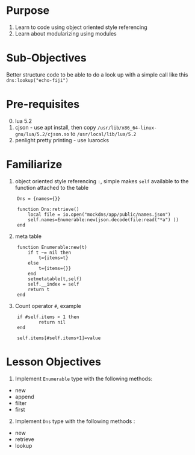 # Purpose 
1. Learn to code using  object oriented style referencing 
2. Learn about modularizing using modules

# Sub-Objectives
Better structure code to be able to do a look up with a simple call like this `dns:lookup("echo-fiji")`

# Pre-requisites

0. lua 5.2
1. cjson - use apt install, then copy `/usr/lib/x86_64-linux-gnu/lua/5.2/cjson.so` to `/usr/local/lib/lua/5.2`
2. penlight pretty printing - use luarocks 


# Familiarize 

1. object oriented style referencing `:`, simple makes `self` available to the function attached to the table

```
    Dns = {names={}}
    
    function Dns:retrieve()
        local file = io.open("mockdns/app/public/names.json")
        self.names=Enumerable:new(json.decode(file:read("*a") ))
    end
```
2. meta table

```
    function Enumerable:new(t)
        if t ~= nil then
            t={items=t}
        else
            t={items={}}
        end
        setmetatable(t,self)
        self.__index = self
        return t    
    end
```

3. Count operator `#`, example

```
    if #self.items < 1 then
            return nil
    end
```

```
    self.items[#self.items+1]=value
```
# Lesson Objectives

1. Implement `Enumerable` type with the following methods:
- new
- append
- filter
- first

2. Implement `Dns` type with the following methods :
- new
- retrieve
- lookup